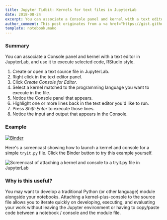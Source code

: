 ```yaml
---
title: Jupyter Tidbit: Kernels for text files in JupyterLab
date: 2018-08-24
excerpt: You can associate a Console panel and kernel with a text editor in JupyterLab, and use it to execute selected code, RStudio style.
author_comment: This post originates from a <a href="https://gist.github.com/parente/4affb14e025cf805ebd21703f117bc5d">gist</a> that supports comments, forks, and execution in <a href="https://mybinder.org/v2/gist/parente/4affb14e025cf805ebd21703f117bc5d/master">binder</a>.
template: notebook.mako
---
```


### Summary

You can associate a Console panel and kernel with a text editor in JupyterLab, and use it to execute selected code, RStudio style.

1. Create or open a text source file in JupyterLab.
2. Right click in the text editor panel.
3. Click _Create Console for Editor_.
4. Select a kernel matched to the programming language you want to execute in the file.
5. Notice the Console panel that appears.
6. Highlight one or more lines back in the text editor you'd like to run.
7. Press _Shift-Enter_ to execute those lines.
8. Notice the input and output that appears in the Console.

### Example

[![Binder](https://mybinder.org/badge.svg)](https://mybinder.org/v2/gist/parente/4affb14e025cf805ebd21703f117bc5d/master)

Here's a screencast showing how to launch a kernel and console for a simple `tryit.py` file. Click the Binder button to try this example yourself.

![Screencast of attaching a kernel and console to a tryit.py file in JupyterLab](https://gist.githubusercontent.com/parente/4affb14e025cf805ebd21703f117bc5d/raw/jlab-console-for-text.gif)

### Why is this useful?

You may want to develop a traditional Python (or other language) module alongside your notebooks. Attaching a kernel-plus-console to the source file allows you to iterate quickly on developing, executing, and evaluating your work without leaving the Jupyter environment or having to copy/paste code between a notebook / console and the module file.

